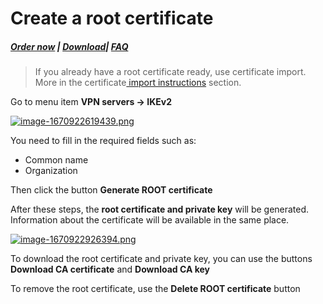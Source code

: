 # Create a root certificate

##### [Order now](https://puqcloud.com/index.php?rp=/store/puqvpn) | [Download](https://download.puqcloud.com/cp/puqvpncp/)| [FAQ](https://faq.puqcloud.com)

>If you already have a root certificate ready, use certificate import. More in the certificate[ import instructions](https://doc.puq.info/books/puqvpncp/page/import-the-root-certificate "Import the root certificate") section.

Go to menu item **VPN servers -&gt; IKEv2**

[![image-1670922619439.png](https://doc.puq.info/uploads/images/gallery/2022-12/scaled-1680-/image-1670922619439.png)](https://doc.puq.info/uploads/images/gallery/2022-12/image-1670922619439.png)

You need to fill in the required fields such as:

- Common name
- Organization

Then click the button **Generate ROOT certificate**

After these steps, the **root certificate and private key** will be generated.  
Information about the certificate will be available in the same place.

[![image-1670922926394.png](https://doc.puq.info/uploads/images/gallery/2022-12/scaled-1680-/image-1670922926394.png)](https://doc.puq.info/uploads/images/gallery/2022-12/image-1670922926394.png)

To download the root certificate and private key, you can use the buttons **Download CA certificate** and **Download CA key**

To remove the root certificate, use the **Delete ROOT certificate** button
